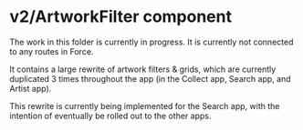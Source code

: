 # v2/ArtworkFilter component

The work in this folder is currently in progress. It is currently not connected to any routes in Force.

It contains a large rewrite of artwork filters & grids, which are currently duplicated 3 times throughout the app (in the Collect app, Search app, and Artist app).

This rewrite is currently being implemented for the Search app, with the intention of eventually be rolled out to the other apps.
